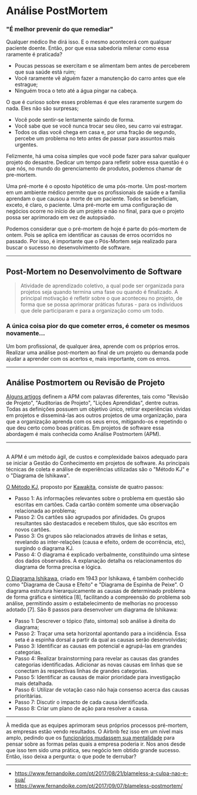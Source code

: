 # Análise PostMortem


### "É melhor prevenir do que remediar"

Qualquer médico lhe dirá isso. E o mesmo acontecerá com qualquer paciente doente. Então, por que essa sabedoria milenar como essa raramente é praticada?

- Poucas pessoas se exercitam e se alimentam bem antes de perceberem que sua saúde está ruim;
- Você raramente vê alguém fazer a manutenção do carro antes que ele estrague;
- Ninguém troca o teto até a água pingar na cabeça.

O que é curioso sobre esses problemas é que eles raramente surgem do nada. Eles não são surpresas;

- Você pode sentir-se lentamente saindo de forma.
- Você sabe que se você nunca trocar seu óleo, seu carro vai estragar.
- Todos os dias você chega em casa e, por uma fração de segundo, percebe um problema no teto antes de passar para assuntos mais urgentes.

Felizmente,  há uma coisa simples que você pode fazer para salvar qualquer projeto do desastre. Dedicar um tempo para refletir sobre essa questão é o que nós, no mundo do gerenciamento de produtos, podemos chamar de pre-mortem.

Uma pré-morte é o oposto hipotético de uma pós-morte. Um post-mortem em um ambiente médico permite que os profissionais de saúde e a família aprendam o que causou a morte de um paciente. Todos se beneficiam, exceto, é claro, o paciente. Uma pré-morte em uma configuração de negócios ocorre no início de um projeto e não no final, para que o projeto possa ser aprimorado em vez de autopsiado.

Podemos considerar que o pré-mortem de hoje é parte do pós-mortem de ontem. Pois se aplica em identificar as causas de erros ocorridos no passado. Por isso, é importante que o Pós-Mortem seja realizado para buscar o sucesso no desenvolvimento de software.

---------

## Post-Mortem no Desenvolvimento de Software
> Atividade de aprendizado coletivo, a qual pode ser organizada para projetos seja quando  termina uma fase ou quando é finalizado. A principal motivação é refletir sobre o que aconteceu no projeto, de forma que se possa aprimorar práticas futuras - para os indivíduos que dele participaram e para a organização como um todo.

### A única coisa pior do que cometer erros, é cometer os mesmos novamente...



Um bom profissional, de qualquer área, aprende com os próprios erros. Realizar uma análise post-mortem ao final de um projeto ou demanda pode ajudar a aprender com os acertos e, mais importante, com os erros.

---


## Análise Postmortem ou Revisão de Projeto

[Alguns artigos](https://citeseerx.ist.psu.edu/viewdoc/download?doi=10.1.1.19.9762&rep=rep1&type=pdf)  definem  a  APM  com  palavras  diferentes,  tais  como  "Revisão  de Projeto",  "Auditorias  de   Projeto",  "Lições  Aprendidas",  dentre   outras.   Todas  as  definições possuem  um  objetivo  único,  retirar  experiências  vividas  em  projetos  e  disseminá-las aos outros  projetos  de  uma  organização,  para  que  a  organização  aprenda  com  os  seus  erros, mitigando-os  e  repetindo  o  que  deu  certo  como  boas  práticas.  Em  projetos  de  software  essa abordagem é mais conhecida como Análise Postmortem (APM).



---


## 

A  APM  é  um  método  ágil,  de  custos  e  complexidade  baixos  adequado para se iniciar a Gestão do Conhecimento em projetos de software. As principais técnicas de coleta e análise de experiências utilizadas são o "Método KJ" e o "Diagrama de Ishikawa".

[O Método KJ](https://www.researchgate.net/publication/243785588_The_KJ_Method_A_Technique_for_Analyzing_Data_Derived_from_Japanese_Ethnology#:~:text=The%20KJ%20method%20is%20a,writing%20of%20explanations.%20...), proposto por [Kawakita](https://www.google.com/search?q=Jiro+Kawakita&sourceid=chrome&ie=UTF-8), consiste de quatro passos:
- Passo  1: As  informações  relevantes  sobre o problema  em  questão  são  escritas  em cartões. Cada cartão contém somente uma observação relacionada ao problema;
- Passo   2: Os   cartões   são   agrupados   por   afinidades.   Os   grupos   resultantes   são destacados e recebem títulos, que são escritos em novos cartões.
- Passo  3: Os  grupos  são  relacionados  através  de  linhas  e  setas,  revelando  as  inter-relações (causa e efeito, ordem de ocorrência, etc), surgindo o diagrama KJ.
- Passo  4: O  diagrama  é  explicado  verbalmente,  constituindo  uma  síntese  dos  dados observados. A explanação detalha os relacionamentos do diagrama de forma precisa e lógica.

[O  Diagrama  Ishikawa](https://www.siteware.com.br/metodologias/diagrama-de-ishikawa/),  criado  em  1943  por  Ishikawa,  é  também  conhecido  como "Diagrama  de  Causa  e  Efeito"  e  "Diagrama  de  Espinha  de  Peixe".  O  diagrama  estrutura hierarquicamente  as  causas  de  determinado  problema  de  forma  gráfica  e  sintética  [8], facilitando  a  compreensão  do  problema  sob  análise,  permitindo  assim  o  estabelecimento  de melhorias no processo adotado [7].
São 8 passos para desenvolver um diagrama de Ishikawa:
- Passo 1: Descrever o tópico (fato, sintoma) sob análise à direita do diagrama;
- Passo 2: Traçar uma seta horizontal apontando para a incidência. Essa seta é a espinha dorsal a partir da qual as causas serão desenvolvidas;
- Passo 3: Identificar as causas em potencial e agrupá-las em grandes categorias.
- Passo  4:  Realizar brainstorming   para   revelar  as  causas  das  grandes  categorias identificadas.  Adicionar  as  novas  causas  em  linhas  que  se conectam  às  respectivas  linhas  de grandes categorias.
- Passo 5: Identificar as causas de maior prioridade para investigação mais detalhada.
- Passo 6: Utilizar de votação caso não haja consenso acerca das causas prioritárias.
- Passo 7: Discutir o impacto de cada causa identificada.
- Passo 8: Criar um plano de ação para resolver a causa.

------------------------------

À medida que as equipes aprimoram seus próprios processos pré-mortem, as empresas estão vendo resultados. O Airbnb fez isso em um nível mais amplo, pedindo que os [funcionários mudassem sua mentalidade](https://www.inc.com/adam-vaccaro/airbnb-demise.html) para pensar sobre as formas pelas quais a empresa poderia ir. Nos anos desde que isso tem sido uma prática, seu negócio tem obtido grande sucesso. Então, isso deixa a pergunta: o que pode te derrubar?

----
- https://www.fernandoike.com/pt/2017/08/21/blameless-a-culpa-nao-e-sua/
- https://www.fernandoike.com/pt/2017/09/07/blameless-postmortem/
